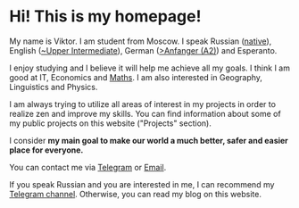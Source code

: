 # Hi! This is my homepage!

My name is Viktor. I am student from Moscow. I speak Russian ([native](https://en.wikipedia.org/wiki/Russian_language)), English ([~Upper Intermediate](https://learnenglish.britishcouncil.org/english-levels)), German ([>Anfanger (A2)](https://www.goethe.de/ins/ru/de/spr/kon/stu.html)) and Esperanto.


I enjoy studying and I believe it will help me achieve all my goals.
I think I am good at IT, Economics and [Maths](https://www.thesaurus.com/e/grammar/math-vs-maths/#:~:text=Math%20is%20the%20preferred%20term,places%20while%20maths%20was%20elsewhere.).
I am also interested in Geography, Linguistics and Physics.


I am always trying to utilize all areas of interest in my projects in order to realize zen and improve my skills.
You can find information about some of my public projects on this website ("Projects" section).


I consider **my main goal to make our world a much better, safer and easier place for everyone.**


You can contact me via [Telegram](https://t.me/Grey31) or [Email](mailto:mail@arbuz.icu).

If you speak Russian and you are interested in me, I can recommend my [Telegram channel](https://t.me/marakarka). Otherwise, you can read my blog on this website.
